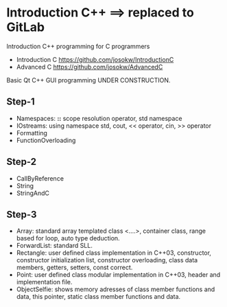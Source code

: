 # Introduction C++ ==> replaced to GitLab

Introduction C++ programming for C programmers
- Introduction C  https://github.com/josokw/IntroductionC
- Advanced C  https://github.com/josokw/AdvancedC

Basic Qt C++ GUI programming UNDER CONSTRUCTION.

## Step-1

* Namespaces: **::** scope resolution operator, std namespace
* IOstreams: using namespace std, cout, << operator, cin, >> operator
* Formatting
* FunctionOverloading

## Step-2

* CallByReference
* String
* StringAndC

## Step-3

* Array: standard array templated class <....>, container class, range based for loop, auto type deduction.
* ForwardList: standard SLL.
* Rectangle: user defined class implementation in C++03, constructor, constructor initialization list, constructor overloading, class data members, getters, setters, const correct.
* Point: user defined class modular implementation in C++03, header and implementation file.
* ObjectSelfie: shows memory adresses of class member functions and data, this pointer, static class member functions and data.
